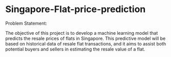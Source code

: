# Singapore-Flat-price-prediction
Problem Statement:


The objective of this project is to develop a machine learning model that predicts the resale prices of flats in Singapore. This predictive model will be based on historical data of resale flat transactions, and it aims to assist both potential buyers and sellers in estimating the resale value of a flat.


